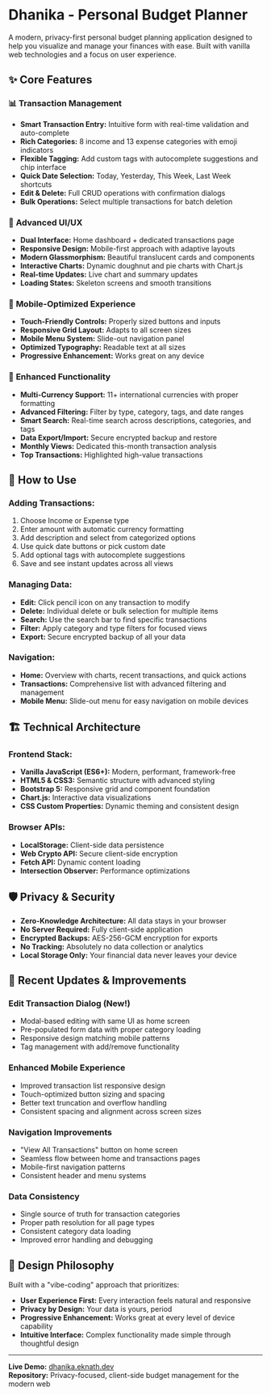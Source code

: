 # Dhanika - Personal Budget Planner

A modern, privacy-first personal budget planning application designed to help you visualize and manage your finances with ease. Built with vanilla web technologies and a focus on user experience.

## ✨ Core Features

### 📊 **Transaction Management**
*   **Smart Transaction Entry:** Intuitive form with real-time validation and auto-complete
*   **Rich Categories:** 8 income and 13 expense categories with emoji indicators
*   **Flexible Tagging:** Add custom tags with autocomplete suggestions and chip interface
*   **Quick Date Selection:** Today, Yesterday, This Week, Last Week shortcuts
*   **Edit & Delete:** Full CRUD operations with confirmation dialogs
*   **Bulk Operations:** Select multiple transactions for batch deletion

### 🎨 **Advanced UI/UX**
*   **Dual Interface:** Home dashboard + dedicated transactions page
*   **Responsive Design:** Mobile-first approach with adaptive layouts
*   **Modern Glassmorphism:** Beautiful translucent cards and components
*   **Interactive Charts:** Dynamic doughnut and pie charts with Chart.js
*   **Real-time Updates:** Live chart and summary updates
*   **Loading States:** Skeleton screens and smooth transitions

### 📱 **Mobile-Optimized Experience**
*   **Touch-Friendly Controls:** Properly sized buttons and inputs
*   **Responsive Grid Layout:** Adapts to all screen sizes
*   **Mobile Menu System:** Slide-out navigation panel
*   **Optimized Typography:** Readable text at all sizes
*   **Progressive Enhancement:** Works great on any device

### 🔧 **Enhanced Functionality**
*   **Multi-Currency Support:** 11+ international currencies with proper formatting
*   **Advanced Filtering:** Filter by type, category, tags, and date ranges
*   **Smart Search:** Real-time search across descriptions, categories, and tags
*   **Data Export/Import:** Secure encrypted backup and restore
*   **Monthly Views:** Dedicated this-month transaction analysis
*   **Top Transactions:** Highlighted high-value transactions

## 🚀 How to Use

### **Adding Transactions:**
1. Choose Income or Expense type
2. Enter amount with automatic currency formatting
3. Add description and select from categorized options
4. Use quick date buttons or pick custom date
5. Add optional tags with autocomplete suggestions
6. Save and see instant updates across all views

### **Managing Data:**
- **Edit:** Click pencil icon on any transaction to modify
- **Delete:** Individual delete or bulk selection for multiple items
- **Search:** Use the search bar to find specific transactions
- **Filter:** Apply category and type filters for focused views
- **Export:** Secure encrypted backup of all your data

### **Navigation:**
- **Home:** Overview with charts, recent transactions, and quick actions
- **Transactions:** Comprehensive list with advanced filtering and management
- **Mobile Menu:** Slide-out menu for easy navigation on mobile devices

## 🏗️ Technical Architecture

### **Frontend Stack:**
- **Vanilla JavaScript (ES6+):** Modern, performant, framework-free
- **HTML5 & CSS3:** Semantic structure with advanced styling
- **Bootstrap 5:** Responsive grid and component foundation
- **Chart.js:** Interactive data visualizations
- **CSS Custom Properties:** Dynamic theming and consistent design

### **Browser APIs:**
- **LocalStorage:** Client-side data persistence
- **Web Crypto API:** Secure client-side encryption
- **Fetch API:** Dynamic content loading
- **Intersection Observer:** Performance optimizations

## 🛡️ Privacy & Security

*   **Zero-Knowledge Architecture:** All data stays in your browser
*   **No Server Required:** Fully client-side application
*   **Encrypted Backups:** AES-256-GCM encryption for exports
*   **No Tracking:** Absolutely no data collection or analytics
*   **Local Storage Only:** Your financial data never leaves your device

## 🎯 Recent Updates & Improvements

### **Edit Transaction Dialog (New!)**
- Modal-based editing with same UI as home screen
- Pre-populated form data with proper category loading
- Responsive design matching mobile patterns
- Tag management with add/remove functionality

### **Enhanced Mobile Experience**
- Improved transaction list responsive design
- Touch-optimized button sizing and spacing
- Better text truncation and overflow handling
- Consistent spacing and alignment across screen sizes

### **Navigation Improvements**
- "View All Transactions" button on home screen
- Seamless flow between home and transactions pages
- Mobile-first navigation patterns
- Consistent header and menu systems

### **Data Consistency**
- Single source of truth for transaction categories
- Proper path resolution for all page types
- Consistent category data loading
- Improved error handling and debugging

## 🌟 Design Philosophy

Built with a "vibe-coding" approach that prioritizes:
- **User Experience First:** Every interaction feels natural and responsive
- **Privacy by Design:** Your data is yours, period
- **Progressive Enhancement:** Works great at every level of device capability
- **Intuitive Interface:** Complex functionality made simple through thoughtful design

---

**Live Demo:** [dhanika.eknath.dev](https://dhanika.eknath.dev)  
**Repository:** Privacy-focused, client-side budget management for the modern web
